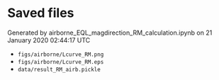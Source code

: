 # Saved files 


Generated by airborne_EQL_magdirection_RM_calculation.ipynb on 21 January 2020 02:44:17 UTC

*  `figs/airborne/Lcurve_RM.png` 
*  `figs/airborne/Lcurve_RM.eps` 
*  `data/result_RM_airb.pickle` 
